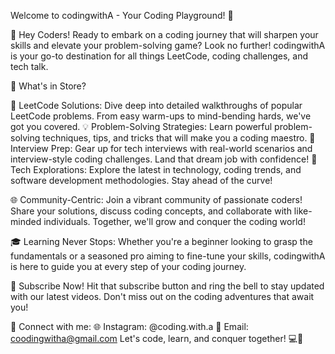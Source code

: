 Welcome to codingwithA - Your Coding Playground! 🚀

👋 Hey Coders! Ready to embark on a coding journey that will sharpen your skills and elevate your problem-solving game? Look no further! codingwithA is your go-to destination for all things LeetCode, coding challenges, and tech talk.

🤔 What's in Store?

🚀 LeetCode Solutions: Dive deep into detailed walkthroughs of popular LeetCode problems. From easy warm-ups to mind-bending hards, we've got you covered. 💡 Problem-Solving Strategies: Learn powerful problem-solving techniques, tips, and tricks that will make you a coding maestro. 🧐 Interview Prep: Gear up for tech interviews with real-world scenarios and interview-style coding challenges. Land that dream job with confidence! 🔧 Tech Explorations: Explore the latest in technology, coding trends, and software development methodologies. Stay ahead of the curve!

🌐 Community-Centric: Join a vibrant community of passionate coders! Share your solutions, discuss coding concepts, and collaborate with like-minded individuals. Together, we'll grow and conquer the coding world!

🎓 Learning Never Stops: Whether you're a beginner looking to grasp the fundamentals or a seasoned pro aiming to fine-tune your skills, codingwithA is here to guide you at every step of your coding journey.

🚀 Subscribe Now! Hit that subscribe button and ring the bell to stay updated with our latest videos. Don't miss out on the coding adventures that await you!

🔗 Connect with me:
🌐 Instagram: @coding.with.a 📧 Email: coodingwitha@gmail.com Let's code, learn, and conquer together! 💻🚀
